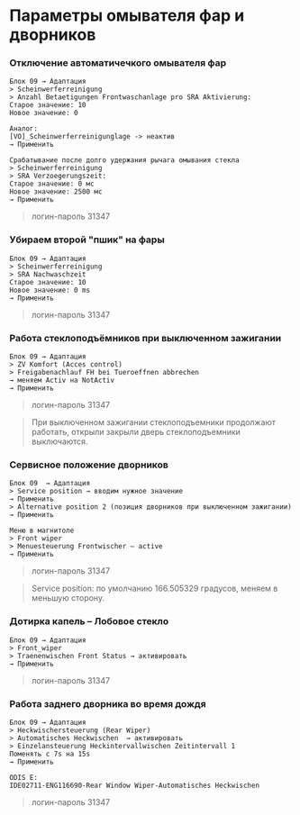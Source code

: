 # Параметры омывателя фар и дворников

### Отключение автоматичечкого омывателя фар

    Блок 09 → Адаптация
    > Scheinwerferreinigung
    > Anzahl Betaetigungen Frontwaschanlage pro SRA Aktivierung:
    Старое значение: 10
    Новое значение: 0
    
    Аналог:
    [VO]_Scheinwerferreinigunglage -> неактив
    → Применить

    Cрабатывание после долго удержания рычага омывания стекла
    > Scheinwerferreinigung
    > SRA Verzoegerungszeit:
    Старое значение: 0 мс
    Новое значение: 2500 мс
    → Применить
    
> логин-пароль 31347
    
### Убираем второй "пшик" на фары

    Блок 09 → Адаптация
    > Scheinwerferreinigung
    > SRA Nachwaschzeit
    Старое значение: 10
    Новое значение: 0 ms
    → Применить

> логин-пароль 31347

### Работа стеклоподъёмников при выключенном зажигании

	Блок 09 → Адаптация
	> ZV Komfort (Acces control)
	> Freigabenachlauf FH bei Tueroeffnen abbrechen
	→ меняем Activ на NotActiv
	→ Применить

> логин-пароль 31347

> При выключенном зажигании стеклоподъемники продолжают работать, открыли закрыли дверь стеклоподъемники выключаются.

### Сервисное положение дворников

	Блок 09  → Адаптация
	> Service position → вводим нужное значение
	→ Применить
	> Alternative position 2 (позиция дворников при выключенном зажигании)
	→ Применить
	
	Меню в магнитоле
    > Front wiper
    > Menuesteuerung Frontwischer — active
    → Применить

> логин-пароль 31347

> Service position: по умолчанию 166.505329 градусов, меняем в меньшую сторону.

### Дотирка капель – Лобовое стекло

	Блок 09 → Адаптация
	> Front_wiper 
	> Traenenwischen Front Status → активировать
	→ Применить

> логин-пароль 31347

### Работа заднего дворника во время дождя

    Блок 09 → Адаптация
    > Heckwischersteuerung (Rear Wiper)
    > Automatisches Heckwischen  → активировать
    > Einzelansteuerung Heckintervallwischen Zeitintervall 1
    Поменять с 7s на 15s
	→ Применить
	
	ODIS E:
	IDE02711-ENG116690-Rear Window Wiper-Automatisches Heckwischen

> логин-пароль 31347
